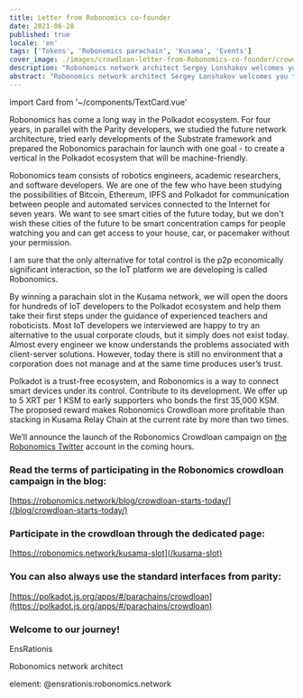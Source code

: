 ```yaml
---
title: Letter from Robonomics co-founder
date: 2021-06-28
published: true
locale: 'en'
tags: ['Tokens', 'Robonomics parachain', 'Kusama', 'Events']
cover_image: ./images/crowdloan-letter-from-Robonomics-co-founder/crowdloan-letter-from-Robonomics-co-founder_blog.jpg
description: "Robonomics network architect Sergey Lonshakov welcomes you to join our Polkadot ecosystem journey, crowdloan starts."
abstract: "Robonomics network architect Sergey Lonshakov welcomes you to join our Polkadot ecosystem journey, crowdloan starts."
---
```

import Card from '~/components/TextCard.vue'

Robonomics has come a long way in the Polkadot ecosystem. For four years, in parallel with the Parity developers, we studied the future network architecture, tried early developments of the Substrate framework and prepared the Robonomics parachain for launch with one goal - to create a vertical in the Polkadot ecosystem that will be machine-friendly.

Robonomics team consists of robotics engineers, academic researchers, and software developers. We are one of the few who have been studying the possibilities of Bitcoin, Ethereum, IPFS and Polkadot for communication between people and automated services connected to the Internet for seven years. We want to see smart cities of the future today, but we don't wish these cities of the future to be smart concentration camps for people watching you and can get access to your house, car, or pacemaker without your permission. 

I am sure that the only alternative for total control is the p2p economically significant interaction, so the IoT platform we are developing is called Robonomics.

By winning a parachain slot in the Kusama network, we will open the doors for hundreds of IoT developers to the Polkadot ecosystem and help them take their first steps under the guidance of experienced teachers and roboticists. Most IoT developers we interviewed are happy to try an alternative to the usual corporate clouds, but it simply does not exist today. Almost every engineer we know understands the problems associated with client-server solutions. However, today there is still no environment that a corporation does not manage and at the same time produces user’s trust.

Polkadot is a trust-free ecosystem, and Robonomics is a way to connect smart devices under its control. Contribute to its development. We offer up to 5 XRT per 1 KSM to early supporters who bonds the first 35,000 KSM. The proposed reward makes Robonomics Crowdloan more profitable than stacking in Kusama Relay Chain at the current rate by more than two times.

We’ll announce the launch of the Robonomics Crowdloan campaign on [the Robonomics Twitter](https://twitter.com/AIRA_Robonomics) account in the coming hours.

<Card :back="'transparent'">

### Read the terms of participating in the Robonomics crowdloan campaign in the blog:

[https://robonomics.network/blog/crowdloan-starts-today/](/blog/crowdloan-starts-today/)

</Card>

<Card :back="'transparent'">

### Participate in the crowdloan through the dedicated page:

[https://robonomics.network/kusama-slot](/kusama-slot)

</Card>

<Card :back="'transparent'">

### You can also always use the standard interfaces from parity:

[https://polkadot.js.org/apps/#/parachains/crowdloan](https://polkadot.js.org/apps/#/parachains/crowdloan)

</Card>

<Card :image="'/avatars/Sergei-Lonshakov.jpg'" :back="'transparent'" imageSize="big">

### Welcome to our journey!

EnsRationis

Robonomics network architect

element: @ensrationis:robonomics.network

</Card>
